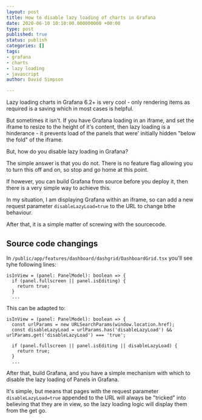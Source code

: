 ```yaml
---
layout: post
title: How to disable lazy loading of charts in Grafana
date: 2020-06-10 10:10:00.000000000 +00:00
type: post
published: true
status: publish
categories: []
tags:
- grafana
- charts
- lazy loading
- javascript
author: David Simpson

---
```


Lazy loading charts in Grafana 6.2+ is very cool - only rendering items as required is a saving which in most cases is helpful. 

But sometimes it isn't. If you have Grafana loading in an iframe, and set the iframe to resize to the height of it's content, then lazy loading is a hinderance - it prevents load of the panels that were' initially hidden "below the fold" of the iframe.

But, how do you disable lazy loading in Grafana?

The simple answer is that you do not. There is no feature flag allowing you to turn this off and on, so stop and go home at this point.

If however, you can build Grafana from source before you deploy it, then there is a very simple way to achieve this.

In my situation, I am displaying Grafana within an iframe, so can add a new request parameter `disableLazyLoad=true` to the URL to change bthe behaviour.

After that, it is a simple matter of screwing with the sourcecode.

## Source code changings

In `/public/app/features/dashboard/dashgrid/DashboardGrid.tsx` you'll see tyhe following lines:

```
isInView = (panel: PanelModel): boolean => {
  if (panel.fullscreen || panel.isEditing) {
    return true;
  }
  ... 
```

This can be adapted to:

```
isInView = (panel: PanelModel): boolean => {
  const urlParams = new URLSearchParams(window.location.href);
  const disableLazyLoad = urlParams.has('disableLazyLoad') && urlParams.get('disableLazyLoad') === 'true';
 
  if (panel.fullscreen || panel.isEditing || disableLazyLoad) {
    return true;
  }
  ...
```

After that, build Grafana, and you have a simple mechanism with which to disable the lazy loading of Panels in Grafana.

It's simple, but means that pages with the request parameter `disableLazyLoad=true` appended to the URL will always be "tricked" into believing that they are in view, so the lazy loading logic will display them from the get go.
